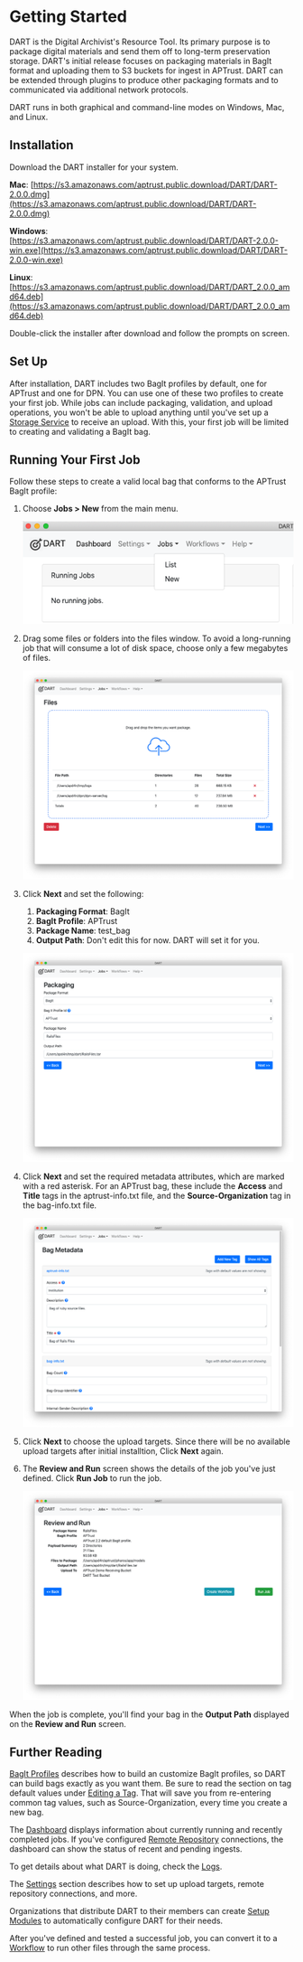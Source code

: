 # Getting Started

DART is the Digital Archivist's Resource Tool. Its primary purpose is to package digital materials and send them off to long-term preservation storage. DART's initial release focuses on packaging materials in BagIt format and uploading them to S3 buckets for ingest in APTrust. DART can be extended through plugins to produce other packaging formats and to communicated via additional network protocols.

DART runs in both graphical and command-line modes on Windows, Mac, and Linux.

## Installation

Download the DART installer for your system.

__Mac__: [https://s3.amazonaws.com/aptrust.public.download/DART/DART-2.0.0.dmg](https://s3.amazonaws.com/aptrust.public.download/DART/DART-2.0.0.dmg)

__Windows__: [https://s3.amazonaws.com/aptrust.public.download/DART/DART-2.0.0-win.exe](https://s3.amazonaws.com/aptrust.public.download/DART/DART-2.0.0-win.exe)

__Linux__: [https://s3.amazonaws.com/aptrust.public.download/DART/DART_2.0.0_amd64.deb](https://s3.amazonaws.com/aptrust.public.download/DART/DART_2.0.0_amd64.deb)

Double-click the installer after download and follow the prompts on screen.

## Set Up

After installation, DART includes two BagIt profiles by default, one for APTrust and one for DPN. You can use one of these two profiles to create your first job. While jobs can include packaging, validation, and upload operations, you won't be able to upload anything until you've set up a [Storage Service](settings/storage_services.md) to receive an upload. With this, your first job will be limited to creating and validating a BagIt bag.

## Running Your First Job

Follow these steps to create a valid local bag that conforms to the APTrust BagIt profile:

1. Choose __Jobs &gt; New__ from the main menu.

    ![New job](../img/getting_started/new_job.png)

2. Drag some files or folders into the files window. To avoid a long-running job that will consume a lot of disk space, choose only a few megabytes of files.

    ![Job files](../img/jobs/files.png)

3. Click __Next__ and set the following:

    1. __Packaging Format__: BagIt
    1. __BagIt Profile__: APTrust
    1. __Package Name__: test_bag
    1. __Output Path__: Don't edit this for now. DART will set it for you.

    ![Job packaging](../img/jobs/packaging.png)

4. Click __Next__ and set the required metadata attributes, which are marked with a red asterisk. For an APTrust bag, these include the __Access__ and __Title__ tags in the aptrust-info.txt file, and the __Source-Organization__ tag in the bag-info.txt file.

    ![Job metadata](../img/jobs/metadata.png)

5. Click __Next__ to choose the upload targets. Since there will be no available upload targets after initial installtion, Click __Next__ again.

6. The __Review and Run__ screen shows the details of the job you've just defined. Click __Run Job__ to run the job.

    ![Job run](../img/jobs/run.png)

When the job is complete, you'll find your bag in the __Output Path__ displayed on the __Review and Run__ screen.

## Further Reading

[BagIt Profiles](../bagit/) describes how to build an customize BagIt profiles, so DART can build bags exactly as you want them. Be sure to read the section on tag default values under [Editing a Tag](../bagit/customizing/#editing-a-tag). That will save you from re-entering common tag values, such as Source-Organization, every time you create a new bag.

The [Dashboard](dashboard.md) displays information about currently running and recently completed jobs. If you've configured [Remote Repository](settings/remote_repositories.md) connections, the dashboard can show the status of recent and pending ingests.

To get details about what DART is doing, check the [Logs](logs.md).

The [Settings](settings/index.md) section describes how to set up upload targets, remote repository connections, and more.

Organizations that distribute DART to their members can create [Setup Modules](../developers/plugins/setup_modules.md) to automatically configure DART for their needs.

After you've defined and tested a successful job, you can convert it to a [Workflow](workflows/index.md) to run other files through the same process.
